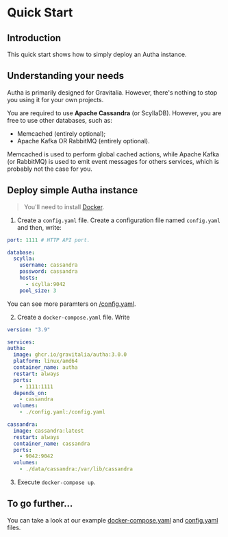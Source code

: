 # Quick Start

## Introduction

This quick start shows how to simply deploy an Autha instance.

## Understanding your needs

Autha is primarily designed for Gravitalia. However, there's nothing to stop you using it for your own projects.

You are required to use **Apache Cassandra** (or ScyllaDB). However, you are free to use other databases, such as:

- Memcached (entirely optional);
- Apache Kafka OR RabbitMQ (entirely optional).

Memcached is used to perform global cached actions, while Apache Kafka (or RabbitMQ) is used to emit event messages for others services, which is probably not the case for you.

## Deploy simple Autha instance

> You'll need to install [Docker](https://www.docker.com/).

1. Create a `config.yaml` file.
   Create a configuration file named `config.yaml` and then, write:

```yaml
port: 1111 # HTTP API port.

database:
  scylla:
    username: cassandra
    password: cassandra
    hosts:
      - scylla:9042
    pool_size: 3
```

You can see more paramters on [/config.yaml](https://github.com/Gravitalia/Autha/blob/master/docker/config.yaml).

2. Create a `docker-compose.yaml` file.
   Write

```yaml
version: "3.9"

services:
autha:
  image: ghcr.io/gravitalia/autha:3.0.0
  platform: linux/amd64
  container_name: autha
  restart: always
  ports:
    - 1111:1111
  depends_on:
    - cassandra
  volumes:
    - ./config.yaml:/config.yaml

cassandra:
  image: cassandra:latest
  restart: always
  container_name: cassandra
  ports:
    - 9042:9042
  volumes:
    - ./data/cassandra:/var/lib/cassandra
```

3. Execute `docker-compose up`.

## To go further...

You can take a look at our example [docker-compose.yaml](https://github.com/Gravitalia/Autha/blob/master/docker-compose.yml) and [config.yaml](https://github.com/Gravitalia/Autha/blob/master/config.yaml) files.

